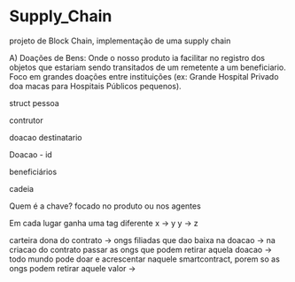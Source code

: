# Supply_Chain
projeto de Block Chain, implementação de uma supply chain



A) Doações de Bens: Onde o nosso produto ia facilitar no registro dos objetos que estariam sendo transitados de um remetente a um beneficiario. Foco em grandes doações entre instituições (ex: Grande Hospital Privado doa macas para Hospitais Públicos pequenos).

struct pessoa



contrutor

doacao
destinatario





Doacao - id 

beneficiários

cadeia

Quem é a chave? focado no produto ou nos agentes

Em cada lugar ganha uma tag diferente
x -> y
y -> z


carteira dona do contrato
-> ongs filiadas que dao baixa na doacao
-> na criacao do contrato passar as ongs que podem retirar aquela doacao
-> todo mundo pode doar e acrescentar naquele smartcontract, porem so as ongs podem retirar aquele valor
-> 